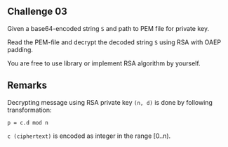 ## Challenge 03

Given a base64-encoded string `S` and path to PEM file for private key.

Read the PEM-file and decrypt the decoded string `S` using RSA with OAEP padding.

You are free to use library or implement RSA algorithm by yourself.

## Remarks

Decrypting message using RSA private key `(n, d)` is done by following transformation:

```
p = c.d mod n
```

`c (ciphertext)` is encoded as integer in the range [0..n). 